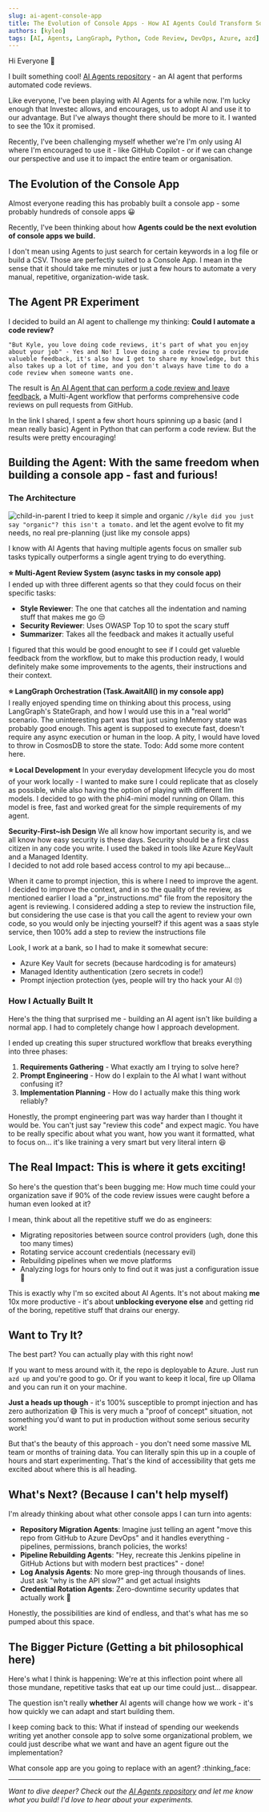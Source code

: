 ```yaml
---
slug: ai-agent-console-app
title: The Evolution of Console Apps - How AI Agents Could Transform Software Engineering
authors: [kyleo]
tags: [AI, Agents, LangGraph, Python, Code Review, DevOps, Azure, azd]
---
```


Hi Everyone :wave:

I built something cool! [AI Agents repository](https://github.com/kyleoettle/agents) - an AI agent that performs automated code reviews.

Like everyone, I've been playing with AI Agents for a while now. I'm lucky enough that Investec allows, and encourages, us to adopt AI and use it to our advantage. But I've always thought there should be more to it. I wanted to see the 10x it promised.
<!-- truncate -->
Recently, I've been challenging myself whether we're I'm only using AI where I'm encouraged to use it - like GitHub Copilot - or if we can change our perspective and use it to impact the entire team or organisation.


## The Evolution of the Console App

Almost everyone reading this has probably built a console app - some probably hundreds of console apps :grinning:

Recently, I've been thinking about how **Agents could be the next evolution of console apps we build.**

I don't mean using Agents to just search for certain keywords in a log file or build a CSV. Those are perfectly suited to a Console App. I mean in the sense that it should take me minutes or just a few hours to automate a very manual, repetitive, organization-wide task.

## The Agent PR Experiment

I decided to build an AI agent to challenge my thinking: **Could I automate a code review?**  

`"But Kyle, you love doing code reviews, it's part of what you enjoy about your job" - Yes and No!
I love doing a code review to provide valueble feedback, it's also how I get to share my knowledge, but this also takes up a lot of time, and you don't always have time to do a code review when someone wants one.`

The result is [An AI Agent that can perform a code review and leave feedback](https://github.com/kyleoettle/agents), a Multi-Agent workflow that performs comprehensive code reviews on pull requests from GitHub.

In the link I shared, I spent a few short hours spinning up a basic (and I mean really basic) Agent in Python that can perform a code review. But the results were pretty encouraging!

## Building the Agent: With the same freedom when building a console app - fast and furious!

### The Architecture

![child-in-parent](/img/blog-images/ai-agent-console-app/agent-flow.svg)
I tried to keep it simple and organic `//kyle did you just say "organic"? this isn't a tomato.` and let the agent evolve to fit my needs, no real pre-planning (just like my console apps)

I know with AI Agents that having multiple agents focus on smaller sub tasks typically outperforms a single agent trying to do everything.

**⭐ Multi-Agent Review System (async tasks in my console app)**  
I ended up with three different agents so that they could focus on their specific tasks:
- **Style Reviewer**: The one that catches all the indentation and naming stuff that makes me go :unamused: 
- **Security Reviewer**: Uses OWASP Top 10 to spot the scary stuff
- **Summarizer**: Takes all the feedback and makes it actually useful

I figured that this would be good enought to see if I could get valueble feedback from the workflow, but to make this production ready, I would definitely make some improvements to the agents, their instructions and their context.

**⭐ LangGraph Orchestration (Task.AwaitAll() in my console app)**  
I really enjoyed spending time on thinking about this process, using LangGraph's StateGraph, and how I would use this in a "real world" scenario.
The uninteresting part was that just using InMemory state was probably good enough. This agent is supposed to execute fast, doesn't require any async execution or human in the loop. A pity, I would have loved to throw in CosmosDB to store the state.
Todo: Add some more content here.

**⭐ Local Development**
In your everyday development lifecycle you do most of your work locally - I wanted to make sure I could replicate that as closely as possible, while also having the option of playing with different llm models. I decided to go with the phi4-mini model running on Ollam. this model is free, fast and worked great for the simple requirements of my agent. 

**Security-First~ish Design**
We all know how important security is, and we all know how easy security is these days. Security should be a first class citizen in any code you write. I used the baked in tools like Azure KeyVault and a Managed Identity.  
I decided to not add role based access control to my api because... 

When it came to prompt injection, this is where I need to improve the agent.
I decided to improve the context, and in so the quality of the review, as mentioned earlier I load a "pr_instructions.md" file from the repository the agent is reviewing.
I considered adding a step to review the instruction file, but considering the use case is that you call the agent to review your own code, so you would only be injecting yourself? if this agent was a saas style service, then 100% add a step to review the instructions file 

Look, I work at a bank, so I had to make it somewhat secure:
- Azure Key Vault for secrets (because hardcoding is for amateurs)
- Managed Identity authentication (zero secrets in code!)
- Prompt injection protection (yes, people will try tho hack your AI :roll_eyes:)

### How I Actually Built It

Here's the thing that surprised me - building an AI agent isn't like building a normal app. I had to completely change how I approach development.

I ended up creating this super structured workflow that breaks everything into three phases:

1. **Requirements Gathering** - What exactly am I trying to solve here?
2. **Prompt Engineering** - How do I explain to the AI what I want without confusing it?
3. **Implementation Planning** - How do I actually make this thing work reliably?

Honestly, the prompt engineering part was way harder than I thought it would be. You can't just say "review this code" and expect magic. You have to be really specific about what you want, how you want it formatted, what to focus on... it's like training a very smart but very literal intern :laughing:

## The Real Impact: This is where it gets exciting!

So here's the question that's been bugging me: How much time could your organization save if 90% of the code review issues were caught before a human even looked at it?

I mean, think about all the repetitive stuff we do as engineers:
- Migrating repositories between source control providers (ugh, done this too many times)
- Rotating service account credentials (necessary evil)
- Rebuilding pipelines when we move platforms
- Analyzing logs for hours only to find out it was just a configuration issue :facepalm:

This is exactly why I'm so excited about AI Agents. It's not about making **me** 10x more productive - it's about **unblocking everyone else** and getting rid of the boring, repetitive stuff that drains our energy.

## Want to Try It?

The best part? You can actually play with this right now!

If you want to mess around with it, the repo is deployable to Azure. Just run `azd up` and you're good to go. Or if you want to keep it local, fire up Ollama and you can run it on your machine.

**Just a heads up though** - it's 100% susceptible to prompt injection and has zero authorization :sweat_smile: This is very much a "proof of concept" situation, not something you'd want to put in production without some serious security work!

But that's the beauty of this approach - you don't need some massive ML team or months of training data. You can literally spin this up in a couple of hours and start experimenting. That's the kind of accessibility that gets me excited about where this is all heading.

## What's Next? (Because I can't help myself)

I'm already thinking about what other console apps I can turn into agents:

- **Repository Migration Agents**: Imagine just telling an agent "move this repo from GitHub to Azure DevOps" and it handles everything - pipelines, permissions, branch policies, the works!
- **Pipeline Rebuilding Agents**: "Hey, recreate this Jenkins pipeline in GitHub Actions but with modern best practices" - done!
- **Log Analysis Agents**: No more grep-ing through thousands of lines. Just ask "why is the API slow?" and get actual insights
- **Credential Rotation Agents**: Zero-downtime security updates that actually work :pray:

Honestly, the possibilities are kind of endless, and that's what has me so pumped about this space.

## The Bigger Picture (Getting a bit philosophical here)

Here's what I think is happening: We're at this inflection point where all those mundane, repetitive tasks that eat up our time could just... disappear.

The question isn't really **whether** AI agents will change how we work - it's how quickly we can adapt and start building them.

I keep coming back to this: What if instead of spending our weekends writing yet another console app to solve some organizational problem, we could just describe what we want and have an agent figure out the implementation?

What console app are you going to replace with an agent? :thinking_face:

---

*Want to dive deeper? Check out the [AI Agents repository](https://github.com/kyleoettle/agents) and let me know what you build! I'd love to hear about your experiments.*
